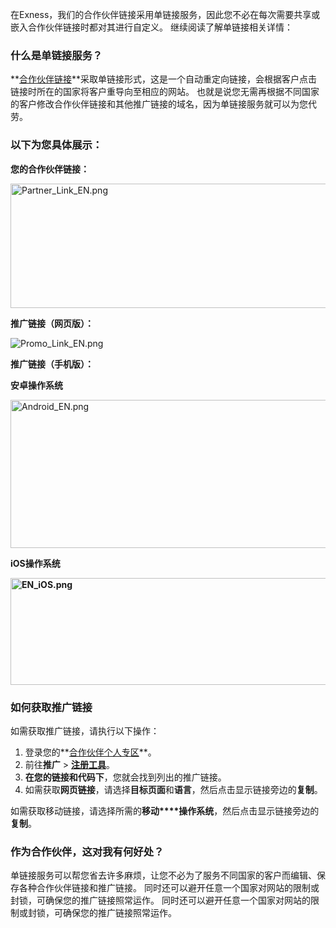 
在Exness，我们的合作伙伴链接采用单链接服务，因此您不必在每次需要共享或嵌入合作伙伴链接时都对其进行自定义。 继续阅读了解单链接相关详情：

### 什么是单链接服务？ ###

**[合作伙伴链接](https://get.exnessaffiliates.help/hc/zh-cn/articles/360016508879)**采取单链接形式，这是一个自动重定向链接，会根据客户点击链接时所在的国家将客户重导向至相应的网站。 也就是说您无需再根据不同国家的客户修改合作伙伴链接和其他推广链接的域名，因为单链接服务就可以为您代劳。

###  ###

### 以下为您具体展示： ###

**您的合作伙伴链接：**

<img alt="Partner_Link_EN.png" src="https://get.exnessaffiliates.help/hc/article_attachments/6706684806418/Partner_Link_EN.png" height="199" width="608" />

**推广链接（网页版）：**

![Promo_Link_EN.png](https://get.exnessaffiliates.help/hc/article_attachments/6706689610642/Promo_Link_EN.png)

**推广链接（手机版）：**

**安卓操作系统**

<img alt="Android_EN.png" src="https://get.exnessaffiliates.help/hc/article_attachments/6706777638674/Android_EN.png" height="237" width="751" />

**iOS操作系统**

**<img alt="EN_iOS.png" src="https://get.exnessaffiliates.help/hc/article_attachments/6706822090642/EN_iOS.png" height="171" width="743" />**

###  ###

### 如何获取推广链接 ###

如需获取推广链接，请执行以下操作：

1. 登录您的**[合作伙伴个人专区](https://my.exness.partners/dashboard)**。
2. 前往**推广** > **[注册工具](https://my.exness.partners/promo/registration_tools/links/)**。
3. **在您的链接和代码下**，您就会找到列出的推广链接。
4. 如需获取**网页链接**，请选择**目标页面**和**语言**，然后点击显示链接旁边的**复制**。

如需获取移动链接，请选择所需的**移动****操作系统**，然后点击显示链接旁边的**复制**。

###  ###

### 作为合作伙伴，这对我有何好处？ ###

单链接服务可以帮您省去许多麻烦，让您不必为了服务不同国家的客户而编辑、保存各种合作伙伴链接和推广链接。 同时还可以避开任意一个国家对网站的限制或封锁，可确保您的推广链接照常运作。 同时还可以避开任意一个国家对网站的限制或封锁，可确保您的推广链接照常运作。